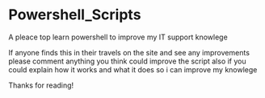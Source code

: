 # Powershell_Scripts
A pleace top learn powershell to improve my IT support knowlege

If anyone finds this in their travels on the site and see any improvements
please comment anything you think could improve the script
also if you could explain how it works and what it does so i can improve my knowlege

Thanks for reading!
